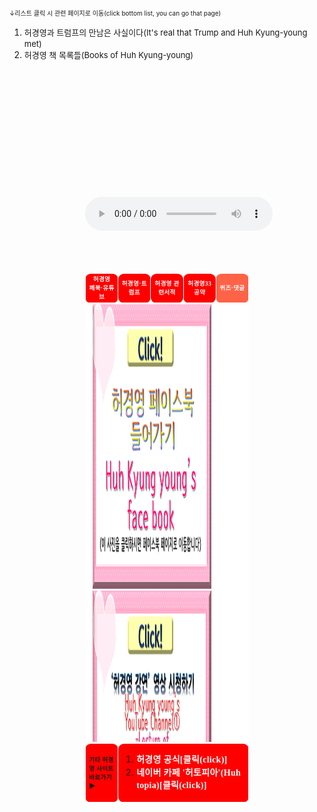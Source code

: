 <br>
<font size="1">↓리스트 클릭 시 관련 페이지로 이동(click bottom list, you can go that page)</font>
<ol>
  <li><a href="허경영트럼프.html"><font size="2">허경영과 트럼프의 만남은 사실이다(It's real that Trump and Huh Kyung-young met)</font></a></li>
  <li><a href="허경영책.html"><font size="2">허경영 책 목록들(Books of Huh Kyung-young)</font></a></li>
</ol>
<!DOCTYPE html>
<html>
<head>
<meta charset="UTF-8">
<meta name="viewport" content="width=device-width,initial-scale=1.0,minimum-scale=1.0,maximum-scale=3.0,user-scalable=1.0">
 <title>연습</title>

<style>
a{ text-decoration:none }
.audio-container{text-indent:24%;align:center;}
.listfontsizecenter{ font-size:1.005vw; text-align:center;}
.listfontsizeleft{ font-size:1.005vw; text-align:left;}
table{border-spacing:0px}
.tableheadandbody{margin:none;border-color:white; margin-left: auto; margin-right: auto; width:52%; height:95%; }
.centercontent{height:700px; max-width: 100%; width: 95%; overflow: auto; padding-left: 2.5%;padding-right: 2.5%;border-radius: 9px/9px;}
.listwidth{border-right:none;background-color:red;margin:none;height:7.0%;width:10.35%; border:0.5px solid white; border-radius: 9px/9px;letter-spacing:0.3px;padding-left: 2%;padding-right: 2%;padding-top: 0.8%;padding-bottom: 0.8%;}
#white{color:white;text-align:center; line-height:145%; font-family:맑은 고딕; font-weight: bold;}
#white2{color:white;text-align:left; line-height:145%; font-family:맑은 고딕; font-weight: bold;}
#whitebackground{background-color:white;}
.tomatobackground{background-color:tomato;}
.sizeSmall{width:80%; height:65%;}
.sizeNormal{width:90%; height:75%;}
.sizeLarge{width:95%;height:85%;}
.sizeSuperLarge{width:90%;height:120%;}
    @media screen and (max-width: 800px) {
    .tableheadandbody{border-color:black; align:center; margin-left: auto; margin-right: auto; width:100%; height:95%; }
#white{color:white;text-align : center; line-height:145%; font-family:맑은 고딕; font-weight: bold; font-size:3vw}
body{background-image: url('배경수정2.png');   
    }
</style>
</head>
<body>
<body background="배경수정.png">
<br><br><br><br><br><br><br><br><br><br><br><br>
<div class="audio-container"> 
<audio src="m-flo_Miss You.mp3" controls autoplay></audio> 
</div>
<br><br><br>
<table class="tableheadandbody">
<tr class="listfontsizecenter">
<td class="listwidth">
<a href="허경영홈.html"  id="white">허경영<br> 페북·유튜브</a></td>
<td class="listwidth" >
 <a href="허경영트럼프.html"  id="white">허경영·트럼프</a></td>
<td class="listwidth">
 <a href="허경영책.html"  id="white">허경영 관련서적</a></td>
<td class="listwidth" >
 <a href="허경영33공약.html"  id="white">허경영33공약</a></td>
<td class="listwidth tomatobackground">
 <a href="퀴즈&댓글.html"  id="white">퀴즈·댓글</a></td>
</tr>
<tr>
<td colspan="5" class="listwidth" id="whitebackground">
<div class="centercontent">
<a href="https://ko-kr.facebook.com/unhky/" target="_blank"><img class="sizeSmall" src="허경영페이스북 클릭.png"></a>
<a href="https://www.youtube.com/channel/UCg3wU-Y3Aq8-0UAqYjXMCnw" target="_blank"><img class="sizeSmall" src="허경영강연 클릭.png"></a>
<a href="https://www.youtube.com/channel/UCA7LZMILVfSYGwHU7Cj3g6Q" target="_blank"><img class="sizeSmall" src="허경영강연짤 클릭.png"></a>
<a href="https://www.youtube.com/channel/UCy3eNixQgJld165YDfRDRZg" target="_blank"><img class="sizeSmall" src="HKYTV 클릭.png"></a></div></td>
</tr>
<tr>
<td class="listwidth listfontsizeleft" id="white2">
<a>기타 허경영 사이트 바로가기▶</a></td>
<td colspan="4" class="listwidth" >
<ol>
<li><a href="https://www.hky33.kr/" target="_blank" align="left"  id="white2">허경영 공식[클릭(click)]</a></li>
<li><a href="https://cafe.naver.com/huhkyungyoung" target="_blank" align="left"  id="white2">네이버 카페 '허토피아'(Huh topia)[클릭(click)]</a></li>
</ol></td>
</tr>
</table>
</body>
</html>
